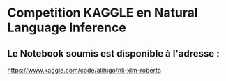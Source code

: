 # Competition KAGGLE en Natural Language Inference

## Le Notebook soumis est disponible à l'adresse : 
https://www.kaggle.com/code/alihigo/nli-xlm-roberta
